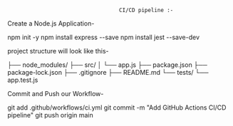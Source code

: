 <!-- 16th Question - CI/CD Integration: Explain how to set up a basic CI/CD pipeline using GitHub Actions to automatically test and deploy a Node.js application when changes are pushed to the repository.
 -->

                                       CI/CD pipeline :-

Create a Node.js Application-

npm init -y
npm install express --save
npm install jest --save-dev

project structure will look like this-

├── node_modules/
├── src/
│ └── app.js
├── package.json
├── package-lock.json
├── .gitignore
├── README.md
└── tests/
└── app.test.js

Commit and Push our Workflow-

git add .github/workflows/ci.yml
git commit -m "Add GitHub Actions CI/CD pipeline"
git push origin main
